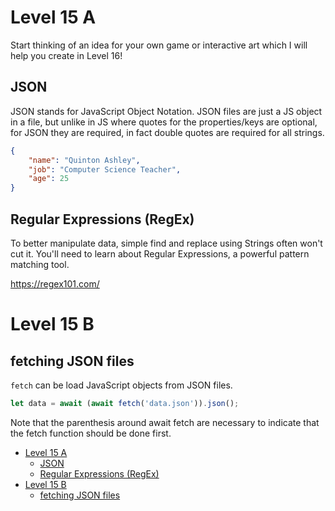 # Level 15 A

Start thinking of an idea for your own game or interactive art which I will help you create in Level 16!

## JSON

JSON stands for JavaScript Object Notation. JSON files are just a JS object in a file, but unlike in JS where quotes for the properties/keys are optional, for JSON they are required, in fact double quotes are required for all strings.

```json
{
	"name": "Quinton Ashley",
	"job": "Computer Science Teacher",
	"age": 25
}
```

## Regular Expressions (RegEx)

To better manipulate data, simple find and replace using Strings often won't cut it. You'll need to learn about Regular Expressions, a powerful pattern matching tool.

https://regex101.com/

# Level 15 B

## fetching JSON files

`fetch` can be load JavaScript objects from JSON files.

```js
let data = await (await fetch('data.json')).json();
```

Note that the parenthesis around await fetch are necessary to indicate that the fetch function should be done first.

- [Level 15 A](#level-15-a)
	- [JSON](#json)
	- [Regular Expressions (RegEx)](#regular-expressions-regex)
- [Level 15 B](#level-15-b)
	- [fetching JSON files](#fetching-json-files)

